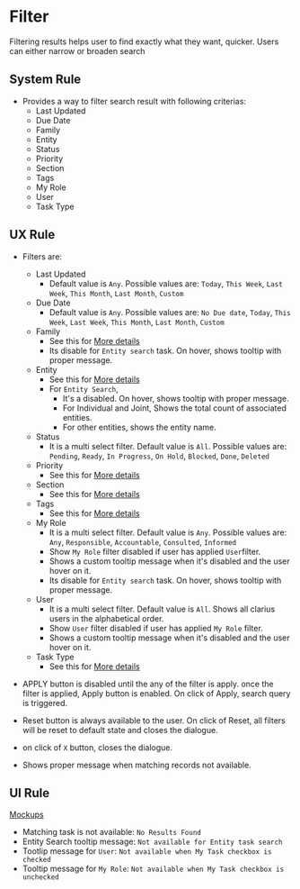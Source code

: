 # Filter

Filtering results helps user to find exactly what they want, quicker. Users can either narrow or broaden search

## System Rule
- Provides a way to filter search result with following criterias:
    - Last Updated
    - Due Date
    - Family
    - Entity
    - Status
    - Priority
    - Section
    - Tags
    - My Role
    - User
    - Task Type

## UX Rule
- Filters are: 
    - Last Updated
        - Default value is `Any`. Possible values are: `Today`, `This Week`, `Last Week`, `This Month`, `Last Month`, `Custom`
    - Due Date
        - Default value is `Any`. Possible values are: `No Due date`, `Today`, `This Week`, `Last Week`, `This Month`, `Last Month`, `Custom`
    - Family
        - See this for [More details](../tasks/browse-my-tasks.md#family)
        - Its disable for `Entity search` task. On hover, shows tooltip with proper message.
    - Entity
        - See this for [More details](../tasks/browse-my-tasks.md#entity)
        - For `Entity Search`, 
            - It's a disabled. On hover, shows tooltip with proper message.
            - For Individual and Joint, Shows the total count of associated entities.
            - For other entities, shows the entity name.
    - Status 
        - It is a multi select filter. Default value is `All`. Possible values are: `Pending`, `Ready`, `In Progress`, `On Hold`, `Blocked`, `Done`, `Deleted`
    - Priority
        - See this for [More details](../tasks/browse-my-tasks.md#priority)
    - Section
        - See this for [More details](../tasks/browse-my-tasks.md#section)
    - Tags
        - See this for [More details](../tasks/browse-my-tasks.md#tag)
    - My Role
        - It is a multi select filter. Default value is `Any`. Possible values are: `Any`, `Responsible`, `Accountable`, `Consulted`, `Informed`
        - Show `My Role` filter disabled if user has applied `User`filter.
        - Shows a custom tooltip message when it's disabled and the user hover on it. 
        - Its disable for `Entity search` task. On hover, shows tooltip with proper message.
    - User
        - It is a multi select filter. Default value is `All`. Shows all clarius users in the alphabetical order.
        - Show `User` filter disabled if user has applied `My Role` filter.
        - Shows a custom tooltip message when it's disabled and the user hover on it.
    - Task Type
        - See this for [More details](../tasks/browse-my-tasks.md#task-type)

- APPLY button is disabled until the any of the filter is apply. once the filter is applied, Apply button is enabled. On click of Apply, search query is triggered.
- Reset button is always available to the user. On click of Reset, all filters will be reset to default state and closes the dialogue.
- on click of `X` button, closes the dialogue.
- Shows proper message when matching records not available.


## UI Rule
[Mockups](https://drive.google.com/drive/u/0/folders/1fIm9BsDVMOY0CzQZE43O9URbHoCNZTWY)

- Matching task is not available: `No Results Found` 
- Entity Search tooltip message: `Not available for Entity task search`
- Tootlip message for `User`: `Not available when My Task checkbox is checked`
- Tooltip message for `My Role`: `Not available when My Task checkbox is unchecked`

